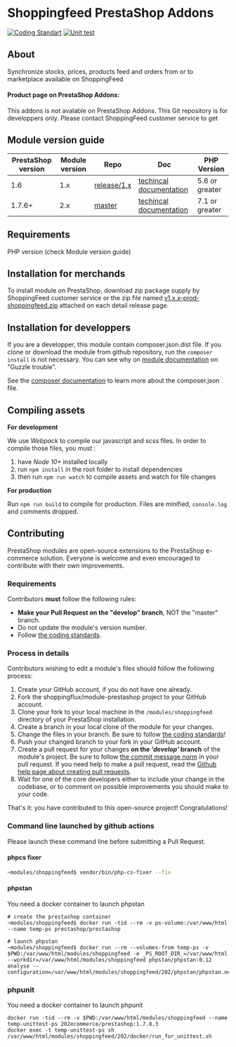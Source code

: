 # Shoppingfeed PrestaShop Addons

[![Coding Standart](https://github.com/shoppingflux/module-prestashop/actions/workflows/php.yml/badge.svg)](https://github.com/shoppingflux/module-prestashop/actions/workflows/php.yml) [![Unit test](https://github.com/shoppingflux/module-prestashop/actions/workflows/phpunit.yml/badge.svg)](https://github.com/shoppingflux/module-prestashop/actions/workflows/phpunit.yml)

## About

Synchronize stocks, prices, products feed and orders from or to marketplace available on ShoppingFeed



#### Product page on PrestaShop Addons:

This addons is not avalable on PrestaShop Addons.
This Git repository is for developpers only.
Please contact ShoppingFeed customer service to get


## Module version guide

| PrestaShop version | Module version |  Repo               | Doc                |  PHP Version |
|--------------------|----------------|---------------------|--------------------|--------------|
| 1.6              | 1.x            |  [release/1.x](https://github.com/shoppingflux/module-prestashop/tree/release/1.x)          | [techincal documentation][module-doc] |   5.6 or greater    |
| 1.7.6+              | 2.x            |  [master](https://github.com/shoppingflux/module-prestashop/tree/master)           | [techincal documentation][module-doc] |   7.1 or greater    |


## Requirements

PHP version (check Module version guide)


## Installation for merchands

To install module on PrestaShop, download zip package supply by ShoppingFeed customer service or the zip file
named [v1.x.x-prod-shoppingfeed.zip](https://github.com/shoppingflux/module-prestashop/tags) attached on each detail release page.

## Installation for developpers

If you are a developper, this module contain composer.json.dist file. If you clone or download the module from github
repository, run the ```composer install``` is not necessary. You can see why on [module documentation][module-doc] on "Guzzle trouble".

See the [composer documentation][composer-doc] to learn more about the composer.json file.

## Compiling assets
**For development**

We use _Webpack_ to compile our javascript and scss files.
In order to compile those files, you must :
1. have _Node 10+_ installed locally
2. run `npm install` in the root folder to install dependencies
3. then run `npm run watch` to compile assets and watch for file changes

**For production**

Run `npm run build` to compile for production.
Files are minified, `console.log` and comments dropped.

## Contributing

PrestaShop modules are open-source extensions to the PrestaShop e-commerce solution. Everyone is welcome and even encouraged to contribute with their own improvements.

### Requirements

Contributors **must** follow the following rules:

* **Make your Pull Request on the "develop" branch**, NOT the "master" branch.
* Do not update the module's version number.
* Follow [the coding standards][1].

### Process in details

Contributors wishing to edit a module's files should follow the following process:

1. Create your GitHub account, if you do not have one already.
2. Fork the shoppingflux/module-prestashop project to your GitHub account.
3. Clone your fork to your local machine in the ```/modules/shoppingfeed``` directory of your PrestaShop installation.
4. Create a branch in your local clone of the module for your changes.
5. Change the files in your branch. Be sure to follow [the coding standards][1]!
6. Push your changed branch to your fork in your GitHub account.
7. Create a pull request for your changes **on the _'develop'_ branch** of the module's project. Be sure to follow [the commit message norm][2] in your pull request. If you need help to make a pull request, read the [Github help page about creating pull requests][3].
8. Wait for one of the core developers either to include your change in the codebase, or to comment on possible improvements you should make to your code.

That's it: you have contributed to this open-source project! Congratulations!

### Command line launched by github actions

Please launch these command line before submitting a Pull Request.

#### phpcs fixer

```bash
~modules/shoppingfeed$ vendor/bin/php-cs-fixer --fix
```
#### phpstan

You need a docker container to launch phpstan

```
# create the prestashop container
~modules/shoppingfeed$ docker run -tid --rm -v ps-volume:/var/www/html --name temp-ps prestashop/prestashop

# launch phpstan
~modules/shoppingfeed$ docker run --rm --volumes-from temp-ps -v $PWD:/var/www/html/modules/shoppingfeed -e _PS_ROOT_DIR_=/var/www/html --workdir=/var/www/html/modules/shoppingfeed phpstan/phpstan:0.12 analyse --configuration=/var/www/html/modules/shoppingfeed/202/phpstan/phpstan.neon
```

### phpunit

You need a docker container to launch phpunit

```
docker run -tid --rm -v $PWD:/var/www/html/modules/shoppingfeed --name temp-unittest-ps 202ecommerce/prestashop:1.7.8.3
docker exec -t temp-unittest-ps sh /var/www/html/modules/shoppingfeed/202/docker/run_for_unittest.sh
```



[1]: https://devdocs.prestashop.com/1.7/development/coding-standards/
[2]: http://doc.prestashop.com/display/PS16/How+to+write+a+commit+message
[3]: https://help.github.com/articles/using-pull-requests
[composer-doc]: https://getcomposer.org/doc/04-schema.md
[module-doc]: https://desk.202-ecommerce.com/portal/en/kb/articles/shoppingfeed-prestashop-module-developper-guide
